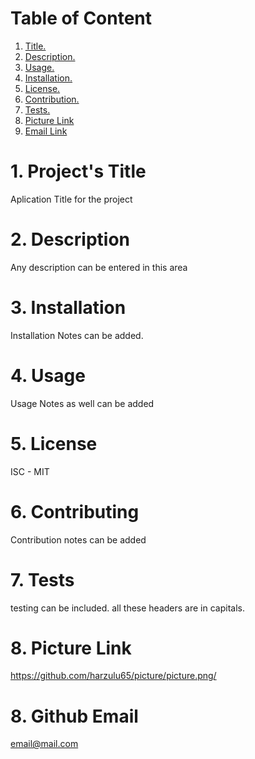 # Table of Content

1. [ Title. ](#title)
2. [ Description. ](#desc)
3. [ Usage. ](#usage)
4. [ Installation. ](#install)
5. [ License. ](#license)
6. [ Contribution. ](#contrib)
7. [ Tests. ](#tests)
8. [ Picture Link](#questionsPict)
9. [ Email Link](#questionsEmail)

<a name=title></a>

# 1. Project's Title

Aplication Title for the project

<a name=desc></a>

# 2. Description

Any description can be entered in this area

<a name=install></a>

# 3. Installation

Installation Notes can be added.

<a name=usage></a>

# 4. Usage

Usage Notes as well can be added

<a name=licenset></a>

# 5. License

ISC - MIT

<a name=contrib></a>

# 6. Contributing

Contribution notes can be added

<a name=tests></a>

# 7. Tests

testing can be included. all these headers are in capitals.

<a name=questionsPic></a>

# 8. Picture Link

https://github.com/harzulu65/picture/picture.png/

<a name=questionsEmail></a>

# 8. Github Email

email@mail.com
